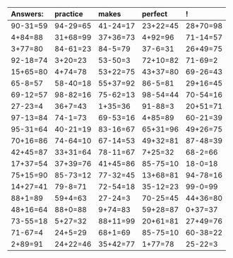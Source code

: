 | Answers: | practice | makes | perfect | ! |
| :--- | :--- | :--- | :--- | :--- |
| 90-31=59 | 94-29=65 | 41-24=17 | 23+22=45 | 28+70=98 | 
| 4+84=88 | 31+68=99 | 37+36=73 | 4+92=96 | 71-14=57 | 
| 3+77=80 | 84-61=23 | 84-5=79 | 37-6=31 | 26+49=75 | 
| 92-18=74 | 3+20=23 | 53-50=3 | 72+10=82 | 71-69=2 | 
| 15+65=80 | 4+74=78 | 53+22=75 | 43+37=80 | 69-26=43 | 
| 65-8=57 | 58-40=18 | 55+37=92 | 86-5=81 | 29+16=45 | 
| 69-12=57 | 98-82=16 | 75-62=13 | 98-54=44 | 70-54=16 | 
| 27-23=4 | 36+7=43 | 1+35=36 | 91-88=3 | 20+51=71 | 
| 97-13=84 | 74-1=73 | 69-53=16 | 4+85=89 | 60-21=39 | 
| 95-31=64 | 40-21=19 | 83-16=67 | 65+31=96 | 49+26=75 | 
| 70+16=86 | 74-64=10 | 67-14=53 | 49+32=81 | 87-48=39 | 
| 42+45=87 | 33+31=64 | 78-11=67 | 7+25=32 | 68-2=66 | 
| 17+37=54 | 37+39=76 | 41+45=86 | 85-75=10 | 18-0=18 | 
| 75+15=90 | 85-73=12 | 77-32=45 | 13+68=81 | 94-78=16 | 
| 14+27=41 | 79-8=71 | 72-54=18 | 35-12=23 | 99-0=99 | 
| 88+1=89 | 59+4=63 | 27-24=3 | 70-25=45 | 44+36=80 | 
| 48+16=64 | 88+0=88 | 9+74=83 | 59+28=87 | 0+37=37 | 
| 73-55=18 | 5+27=32 | 88+11=99 | 20+61=81 | 27+49=76 | 
| 71-67=4 | 24+5=29 | 68+1=69 | 85-75=10 | 60-38=22 | 
| 2+89=91 | 24+22=46 | 35+42=77 | 1+77=78 | 25-22=3 | 
